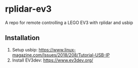 # rplidar-ev3
A repo for remote controlling a LEGO EV3 with rplidar and usbip

## Installation
1. Setup usbip: https://www.linux-magazine.com/Issues/2018/208/Tutorial-USB-IP
2. Install EV3dev: https://www.ev3dev.org/
